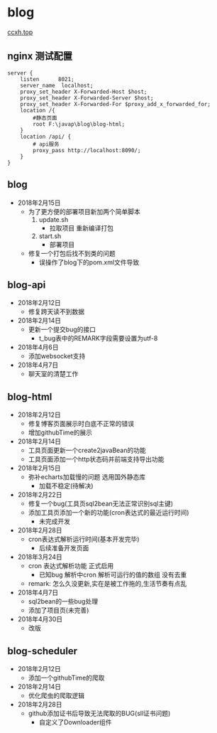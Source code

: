 # blog
[ccxh.top ](http://www.ccxh.top)

## nginx 测试配置

```
server {
    listen		8021;
    server_name  localhost;
    proxy_set_header X-Forwarded-Host $host;
    proxy_set_header X-Forwarded-Server $host;
    proxy_set_header X-Forwarded-For $proxy_add_x_forwarded_for;
    location /{
        #静态页面
        root F:\javap\blog\blog-html;
    }
    location /api/ {
        # api服务
        proxy_pass http://localhost:8090/;
    }
}
```
## blog

- 2018年2月15日
    - 为了更方便的部署项目新加两个简单脚本
        1. update.sh
            - 拉取项目 重新编译打包
        2. start.sh 
            - 部署项目
     - 修复一个打包后找不到类的问题
        - 误操作了blog下的pom.xml文件导致
        
## blog-api

- 2018年2月12日
    - 修复跨天读不到数据
- 2018年2月14日
    - 更新一个提交bug的接口
        - t_bug表中的REMARK字段需要设置为utf-8
- 2018年4月6日 
    - 添加websocket支持
- 2018年4月7日
    - 聊天室的清楚工作

## blog-html

- 2018年2月12日
    - 修复博客页面展示时白底不正常的错误
    - 增加githubTime的展示
- 2018年2月14日
    - 工具页面更新一个create2javaBean的功能
    - 工具页面添加一个http状态码并前端支持导出功能
- 2018年2月15日
    - 弥补echarts加载慢的问题 选用国外静态库
        - 加载不稳定(待解决)    
- 2018年2月22日
    - 修复一个bug(工具页sql2bean无法正常识别sql主键)
    - 添加工具页添加一个新的功能(cron表达式的最近运行时间)
        - 未完成开发
- 2018年2月28日
    - cron表达式解析运行时间(基本开发完毕)
        - 后续准备开发页面
- 2018年3月24日
    - cron 表达式解析功能 正式启用
        - 已知bug 解析中cron 解析可运行的值的数组 没有去重
    -  remark: 怎么久没更新,实在是被工作拖的,生活节奏有点乱
- 2018年4月7日
    - sql2bean的一些bug处理
    - 添加了项目页(未完善)
- 2018年4月30日
    - 改版
      
        
## blog-scheduler

- 2018年2月12日
    - 添加一个githubTime的爬取
- 2018年2月14日
    - 优化爬虫的爬取逻辑
- 2018年2月28日
    - github添加证书后导致无法爬取的BUG(sll证书问题)
        - 自定义了Downloader组件
    


